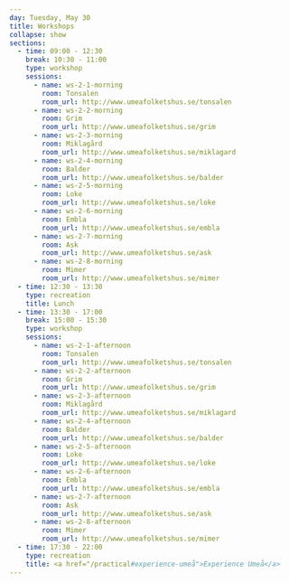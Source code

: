 ```yaml
---
day: Tuesday, May 30
title: Workshops
collapse: show
sections:
  - time: 09:00 - 12:30
    break: 10:30 - 11:00
    type: workshop
    sessions:
      - name: ws-2-1-morning
        room: Tonsalen
        room_url: http://www.umeafolketshus.se/tonsalen
      - name: ws-2-2-morning
        room: Grim
        room_url: http://www.umeafolketshus.se/grim
      - name: ws-2-3-morning
        room: Miklagård
        room_url: http://www.umeafolketshus.se/miklagard
      - name: ws-2-4-morning
        room: Balder
        room_url: http://www.umeafolketshus.se/balder
      - name: ws-2-5-morning
        room: Loke
        room_url: http://www.umeafolketshus.se/loke
      - name: ws-2-6-morning
        room: Embla
        room_url: http://www.umeafolketshus.se/embla
      - name: ws-2-7-morning
        room: Ask
        room_url: http://www.umeafolketshus.se/ask
      - name: ws-2-8-morning
        room: Mimer
        room_url: http://www.umeafolketshus.se/mimer
  - time: 12:30 - 13:30
    type: recreation
    title: Lunch
  - time: 13:30 - 17:00
    break: 15:00 - 15:30
    type: workshop
    sessions:
      - name: ws-2-1-afternoon
        room: Tonsalen
        room_url: http://www.umeafolketshus.se/tonsalen
      - name: ws-2-2-afternoon
        room: Grim
        room_url: http://www.umeafolketshus.se/grim
      - name: ws-2-3-afternoon
        room: Miklagård
        room_url: http://www.umeafolketshus.se/miklagard
      - name: ws-2-4-afternoon
        room: Balder
        room_url: http://www.umeafolketshus.se/balder
      - name: ws-2-5-afternoon
        room: Loke
        room_url: http://www.umeafolketshus.se/loke
      - name: ws-2-6-afternoon
        room: Embla
        room_url: http://www.umeafolketshus.se/embla
      - name: ws-2-7-afternoon
        room: Ask
        room_url: http://www.umeafolketshus.se/ask
      - name: ws-2-8-afternoon
        room: Mimer
        room_url: http://www.umeafolketshus.se/mimer
  - time: 17:30 - 22:00
    type: recreation
    title: <a href="/practical#experience-umeå">Experience Umeå</a>
---
```

